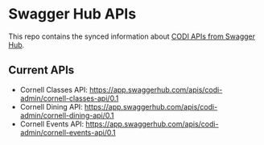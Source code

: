 # Swagger Hub APIs

This repo contains the synced information about [CODI APIs from Swagger Hub](https://app.swaggerhub.com/apis/codi-admin).

## Current APIs

- Cornell Classes API: https://app.swaggerhub.com/apis/codi-admin/cornell-classes-api/0.1
- Cornell Dining API: https://app.swaggerhub.com/apis/codi-admin/cornell-dining-api/0.1
- Cornell Events API: https://app.swaggerhub.com/apis/codi-admin/cornell-events-api/0.1
